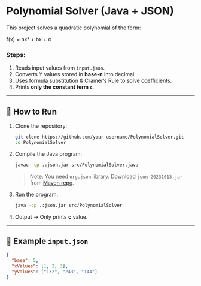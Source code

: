 # Polynomial Solver (Java + JSON)

This project solves a quadratic polynomial of the form:

f(x) = ax² + bx + c

### Steps:
1. Reads input values from `input.json`.
2. Converts Y values stored in **base-n** into decimal.
3. Uses formula substitution & Cramer’s Rule to solve coefficients.
4. Prints **only the constant term `c`**.

---

## 🔧 How to Run

1. Clone the repository:
   ```bash
   git clone https://github.com/your-username/PolynomialSolver.git
   cd PolynomialSolver
   ```

2. Compile the Java program:
   ```bash
   javac -cp .:json.jar src/PolynomialSolver.java
   ```

   > Note: You need `org.json` library. Download `json-20231013.jar` from [Maven repo](https://mvnrepository.com/artifact/org.json/json).

3. Run the program:
   ```bash
   java -cp .:json.jar src/PolynomialSolver
   ```

4. Output → Only prints **c** value.

---

## 📂 Example `input.json`
```json
{
  "base": 5,
  "xValues": [1, 2, 3],
  "yValues": ["132", "243", "144"]
}
```
